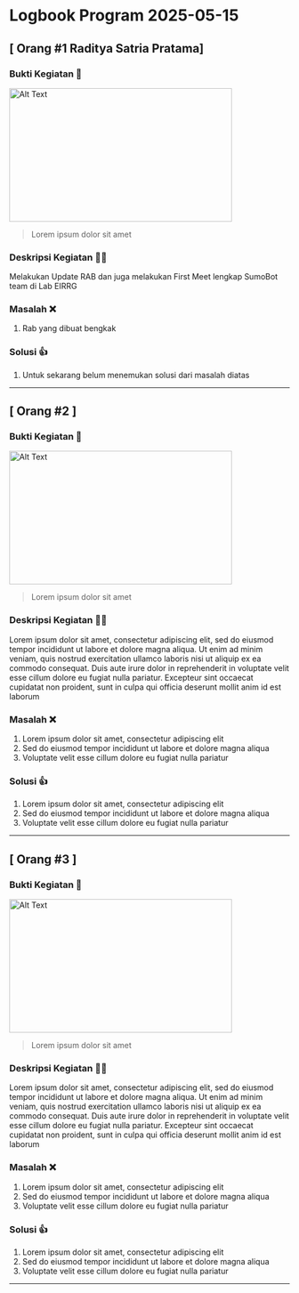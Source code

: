 # Logbook Program 2025-05-15 

## [ Orang #1 Raditya Satria Pratama] 

### Bukti Kegiatan 📸
<img src="media/krtmi.jpg" alt="Alt Text" width="400" height="240">

> Lorem ipsum dolor sit amet

### Deskripsi Kegiatan 👨‍🏫
<p> Melakukan Update RAB dan juga melakukan First Meet lengkap SumoBot team di Lab EIRRG </p>

### Masalah ❌
1. Rab yang dibuat bengkak
   
### Solusi 👍
1. Untuk sekarang belum menemukan solusi dari masalah diatas

---

## [ Orang #2 ] 

### Bukti Kegiatan 📸
<img src="media/krtmi.jpg" alt="Alt Text" width="400" height="240">

> Lorem ipsum dolor sit amet

### Deskripsi Kegiatan 👨‍🏫
<p> Lorem ipsum dolor sit amet, consectetur adipiscing elit, sed do eiusmod tempor incididunt ut labore et dolore magna aliqua. Ut enim ad minim veniam, quis nostrud exercitation ullamco laboris nisi ut aliquip ex ea commodo consequat. Duis aute irure dolor in reprehenderit in voluptate velit esse cillum dolore eu fugiat nulla pariatur. Excepteur sint occaecat cupidatat non proident, sunt in culpa qui officia deserunt mollit anim id est laborum </p>

### Masalah ❌
1. Lorem ipsum dolor sit amet, consectetur adipiscing elit
2. Sed do eiusmod tempor incididunt ut labore et dolore magna aliqua
3. Voluptate velit esse cillum dolore eu fugiat nulla pariatur

### Solusi 👍
1. Lorem ipsum dolor sit amet, consectetur adipiscing elit
2. Sed do eiusmod tempor incididunt ut labore et dolore magna aliqua
3. Voluptate velit esse cillum dolore eu fugiat nulla pariatur

---

## [ Orang #3 ] 

### Bukti Kegiatan 📸
<img src="media/krtmi.jpg" alt="Alt Text" width="400" height="240">

> Lorem ipsum dolor sit amet

### Deskripsi Kegiatan 👨‍🏫
<p> Lorem ipsum dolor sit amet, consectetur adipiscing elit, sed do eiusmod tempor incididunt ut labore et dolore magna aliqua. Ut enim ad minim veniam, quis nostrud exercitation ullamco laboris nisi ut aliquip ex ea commodo consequat. Duis aute irure dolor in reprehenderit in voluptate velit esse cillum dolore eu fugiat nulla pariatur. Excepteur sint occaecat cupidatat non proident, sunt in culpa qui officia deserunt mollit anim id est laborum </p>

### Masalah ❌
1. Lorem ipsum dolor sit amet, consectetur adipiscing elit
2. Sed do eiusmod tempor incididunt ut labore et dolore magna aliqua
3. Voluptate velit esse cillum dolore eu fugiat nulla pariatur

### Solusi 👍
1. Lorem ipsum dolor sit amet, consectetur adipiscing elit
2. Sed do eiusmod tempor incididunt ut labore et dolore magna aliqua
3. Voluptate velit esse cillum dolore eu fugiat nulla pariatur

---

